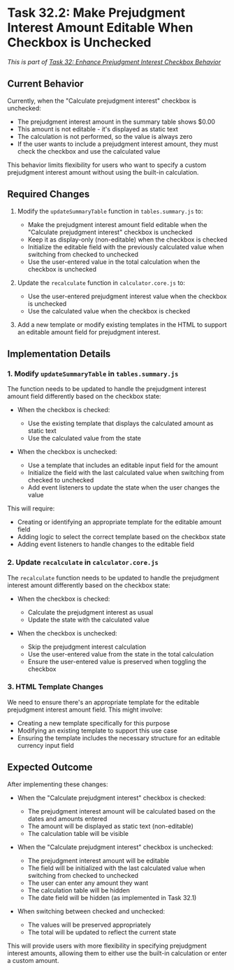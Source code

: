 # Task 32.2: Make Prejudgment Interest Amount Editable When Checkbox is Unchecked

*This is part of [Task 32: Enhance Prejudgment Interest Checkbox Behavior](./32_Enhance_Prejudgment_Interest_Checkbox_Behavior.md)*

## Current Behavior

Currently, when the "Calculate prejudgment interest" checkbox is unchecked:
- The prejudgment interest amount in the summary table shows $0.00
- This amount is not editable - it's displayed as static text
- The calculation is not performed, so the value is always zero
- If the user wants to include a prejudgment interest amount, they must check the checkbox and use the calculated value

This behavior limits flexibility for users who want to specify a custom prejudgment interest amount without using the built-in calculation.

## Required Changes

1. Modify the `updateSummaryTable` function in `tables.summary.js` to:
   - Make the prejudgment interest amount field editable when the "Calculate prejudgment interest" checkbox is unchecked
   - Keep it as display-only (non-editable) when the checkbox is checked
   - Initialize the editable field with the previously calculated value when switching from checked to unchecked
   - Use the user-entered value in the total calculation when the checkbox is unchecked

2. Update the `recalculate` function in `calculator.core.js` to:
   - Use the user-entered prejudgment interest value when the checkbox is unchecked
   - Use the calculated value when the checkbox is checked

3. Add a new template or modify existing templates in the HTML to support an editable amount field for prejudgment interest.

## Implementation Details

### 1. Modify `updateSummaryTable` in `tables.summary.js`

The function needs to be updated to handle the prejudgment interest amount field differently based on the checkbox state:

- When the checkbox is checked:
  - Use the existing template that displays the calculated amount as static text
  - Use the calculated value from the state

- When the checkbox is unchecked:
  - Use a template that includes an editable input field for the amount
  - Initialize the field with the last calculated value when switching from checked to unchecked
  - Add event listeners to update the state when the user changes the value

This will require:
- Creating or identifying an appropriate template for the editable amount field
- Adding logic to select the correct template based on the checkbox state
- Adding event listeners to handle changes to the editable field

### 2. Update `recalculate` in `calculator.core.js`

The `recalculate` function needs to be updated to handle the prejudgment interest amount differently based on the checkbox state:

- When the checkbox is checked:
  - Calculate the prejudgment interest as usual
  - Update the state with the calculated value

- When the checkbox is unchecked:
  - Skip the prejudgment interest calculation
  - Use the user-entered value from the state in the total calculation
  - Ensure the user-entered value is preserved when toggling the checkbox

### 3. HTML Template Changes

We need to ensure there's an appropriate template for the editable prejudgment interest amount field. This might involve:

- Creating a new template specifically for this purpose
- Modifying an existing template to support this use case
- Ensuring the template includes the necessary structure for an editable currency input field

## Expected Outcome

After implementing these changes:

- When the "Calculate prejudgment interest" checkbox is checked:
  - The prejudgment interest amount will be calculated based on the dates and amounts entered
  - The amount will be displayed as static text (non-editable)
  - The calculation table will be visible

- When the "Calculate prejudgment interest" checkbox is unchecked:
  - The prejudgment interest amount will be editable
  - The field will be initialized with the last calculated value when switching from checked to unchecked
  - The user can enter any amount they want
  - The calculation table will be hidden
  - The date field will be hidden (as implemented in Task 32.1)

- When switching between checked and unchecked:
  - The values will be preserved appropriately
  - The total will be updated to reflect the current state

This will provide users with more flexibility in specifying prejudgment interest amounts, allowing them to either use the built-in calculation or enter a custom amount.
